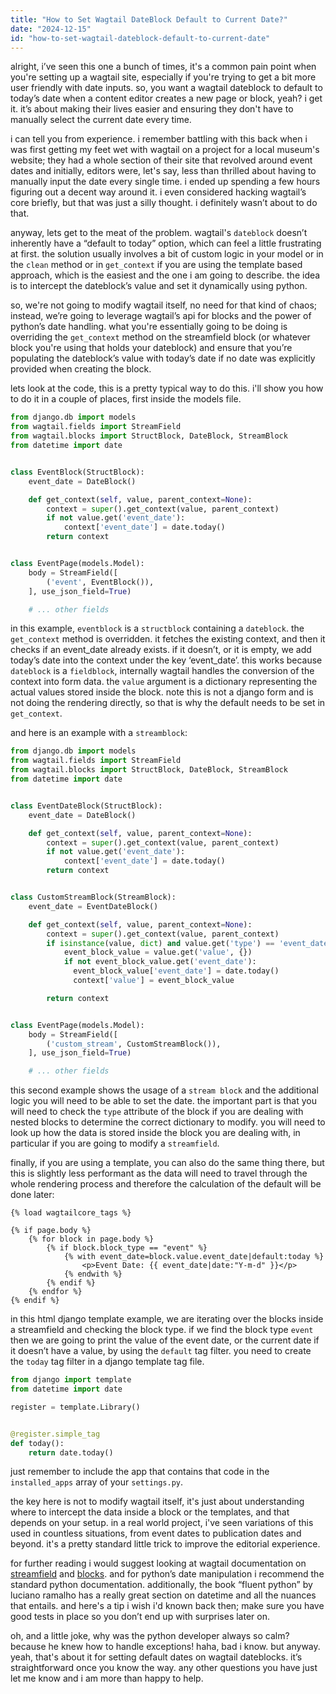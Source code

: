 ```yaml
---
title: "How to Set Wagtail DateBlock Default to Current Date?"
date: "2024-12-15"
id: "how-to-set-wagtail-dateblock-default-to-current-date"
---
```


alright, i’ve seen this one a bunch of times, it's a common pain point when you're setting up a wagtail site, especially if you're trying to get a bit more user friendly with date inputs. so, you want a wagtail dateblock to default to today’s date when a content editor creates a new page or block, yeah? i get it. it’s about making their lives easier and ensuring they don't have to manually select the current date every time. 

i can tell you from experience. i remember battling with this back when i was first getting my feet wet with wagtail on a project for a local museum's website; they had a whole section of their site that revolved around event dates and initially, editors were, let's say, less than thrilled about having to manually input the date every single time. i ended up spending a few hours figuring out a decent way around it. i even considered hacking wagtail’s core briefly, but that was just a silly thought. i definitely wasn’t about to do that.

anyway, lets get to the meat of the problem.  wagtail's `dateblock` doesn’t inherently have a “default to today” option, which can feel a little frustrating at first. the solution usually involves a bit of custom logic in your model or in the `clean` method or in `get_context` if you are using the template based approach, which is the easiest and the one i am going to describe. the idea is to intercept the dateblock’s value and set it dynamically using python.

so, we're not going to modify wagtail itself, no need for that kind of chaos; instead, we’re going to leverage wagtail’s api for blocks and the power of python’s date handling. what you're essentially going to be doing is overriding the `get_context` method on the streamfield block (or whatever block you're using that holds your dateblock) and ensure that you’re populating the dateblock’s value with today’s date if no date was explicitly provided when creating the block.

lets look at the code, this is a pretty typical way to do this. i'll show you how to do it in a couple of places, first inside the models file.

```python
from django.db import models
from wagtail.fields import StreamField
from wagtail.blocks import StructBlock, DateBlock, StreamBlock
from datetime import date


class EventBlock(StructBlock):
    event_date = DateBlock()

    def get_context(self, value, parent_context=None):
        context = super().get_context(value, parent_context)
        if not value.get('event_date'):
            context['event_date'] = date.today()
        return context


class EventPage(models.Model):
    body = StreamField([
        ('event', EventBlock()),
    ], use_json_field=True)

    # ... other fields

```

in this example, `eventblock` is a `structblock` containing a `dateblock`. the `get_context` method is overridden. it fetches the existing context, and then it checks if an event_date already exists. if it doesn’t, or it is empty, we add today’s date into the context under the key ‘event_date’.
this works because `dateblock` is a `fieldblock`, internally wagtail handles the conversion of the context into form data. the `value` argument is a dictionary representing the actual values stored inside the block. note this is not a django form and is not doing the rendering directly, so that is why the default needs to be set in `get_context`.

and here is an example with a `streamblock`:

```python
from django.db import models
from wagtail.fields import StreamField
from wagtail.blocks import StructBlock, DateBlock, StreamBlock
from datetime import date


class EventDateBlock(StructBlock):
    event_date = DateBlock()

    def get_context(self, value, parent_context=None):
        context = super().get_context(value, parent_context)
        if not value.get('event_date'):
            context['event_date'] = date.today()
        return context


class CustomStreamBlock(StreamBlock):
    event_date = EventDateBlock()

    def get_context(self, value, parent_context=None):
        context = super().get_context(value, parent_context)
        if isinstance(value, dict) and value.get('type') == 'event_date':
            event_block_value = value.get('value', {})
            if not event_block_value.get('event_date'):
              event_block_value['event_date'] = date.today()
              context['value'] = event_block_value

        return context


class EventPage(models.Model):
    body = StreamField([
        ('custom_stream', CustomStreamBlock()),
    ], use_json_field=True)

    # ... other fields
```

this second example shows the usage of a `stream block` and the additional logic you will need to be able to set the date. the important part is that you will need to check the `type` attribute of the block if you are dealing with nested blocks to determine the correct dictionary to modify. you will need to look up how the data is stored inside the block you are dealing with, in particular if you are going to modify a `streamfield`. 

finally, if you are using a template, you can also do the same thing there, but this is slightly less performant as the data will need to travel through the whole rendering process and therefore the calculation of the default will be done later:

```html+django
{% load wagtailcore_tags %}

{% if page.body %}
    {% for block in page.body %}
        {% if block.block_type == "event" %}
            {% with event_date=block.value.event_date|default:today %}
                <p>Event Date: {{ event_date|date:"Y-m-d" }}</p>
            {% endwith %}
        {% endif %}
    {% endfor %}
{% endif %}
```

in this html django template example, we are iterating over the blocks inside a streamfield and checking the block type. if we find the block type `event` then we are going to print the value of the event date, or the current date if it doesn’t have a value, by using the `default` tag filter. you need to create the `today` tag filter in a django template tag file.

```python
from django import template
from datetime import date

register = template.Library()


@register.simple_tag
def today():
    return date.today()

```

just remember to include the app that contains that code in the `installed_apps` array of your `settings.py`.

the key here is not to modify wagtail itself, it's just about understanding where to intercept the data inside a block or the templates, and that depends on your setup. in a real world project, i've seen variations of this used in countless situations, from event dates to publication dates and beyond. it's a pretty standard little trick to improve the editorial experience.

for further reading i would suggest looking at wagtail documentation on [streamfield](https://docs.wagtail.org/en/stable/topics/streamfield.html) and [blocks](https://docs.wagtail.org/en/stable/reference/wagtail.blocks/). and for python’s date manipulation i recommend the standard python documentation. additionally, the book “fluent python” by luciano ramalho has a really great section on datetime and all the nuances that entails. and here's a tip i wish i'd known back then; make sure you have good tests in place so you don’t end up with surprises later on. 

oh, and a little joke, why was the python developer always so calm? because he knew how to handle exceptions! haha, bad i know. but anyway. yeah, that's about it for setting default dates on wagtail dateblocks. it’s straightforward once you know the way. any other questions you have just let me know and i am more than happy to help.
